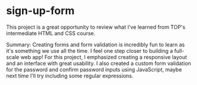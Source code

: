 # sign-up-form
This project is a great opportunity to review what I've learned from TOP's intermediate HTML and CSS course.

Summary: Creating forms and form validation is incredibly fun to learn as it's something we use all the time. I feel one step closer to building a full-scale web app! For this project, I emphasized creating a responsive layout and an interface with great usability. I also created a custom form validation for the password and confirm password inputs using JavaScript, maybe next time I'll try including some regular expressions.